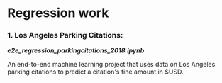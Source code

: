 # Regression work

### 1. Los Angeles Parking Citations: 
***e2e_regression_parkingcitations_2018.ipynb***

An end-to-end machine learning project that uses data on Los Angeles parking citations to predict a citation's fine amount in $USD.

